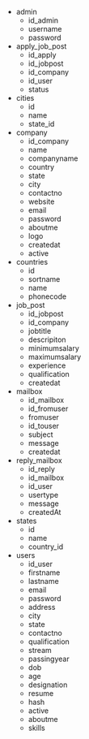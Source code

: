 - admin
	- id_admin
	- username
	- password
- apply_job_post
	- id_apply
	- id_jobpost
	- id_company
	- id_user
	- status
- cities
	- id
	- name
	- state_id
- company
	- id_company
	- name
	- companyname
	- country
	- state
	- city
	- contactno
	- website
	- email
	- password
	- aboutme
	- logo
	- createdat
	- active
- countries
	- id
	- sortname
	- name
	- phonecode
- job_post
	- id_jobpost
	- id_company
	- jobtitle
	- descripiton
	- minimumsalary
	- maximumsalary
	- experience
	- qualification
	- createdat
- mailbox
	- id_mailbox
	- id_fromuser
	- fromuser
	- id_touser
	- subject
	- message
	- createdat
- reply_mailbox
	- id_reply
	- id_mailbox
	- id_user
	- usertype
	- message
	- createdAt
- states
	- id
	- name
	- country_id
- users
	- id_user
	- firstname
	- lastname
	- email
	- password
	- address
	- city
	- state
	- contactno
	- qualification
	- stream
	- passingyear
	- dob
	- age
	- designation
	- resume
	- hash
	- active
	- aboutme
	- skills